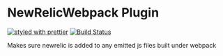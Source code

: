 # NewRelicWebpack Plugin

[![styled with prettier](https://img.shields.io/badge/styled_with-prettier-ff69b4.svg)](https://github.com/prettier/prettier)
[![Build Status](https://travis-ci.com/Cerwym/NewRelicWebpackPlugin.svg?branch=main)](https://travis-ci.com/Cerwym/NewRelicWebpackPlugin)

Makes sure newrelic is added to any emitted js files built under webpack
